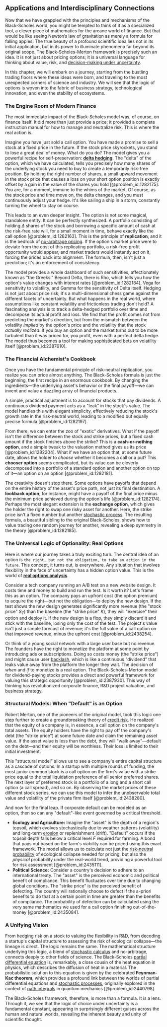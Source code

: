 ## Applications and Interdisciplinary Connections

Now that we have grappled with the principles and mechanisms of the Black-Scholes world, you might be tempted to think of it as a specialized tool, a clever piece of mathematics for the arcane world of finance. But that would be like seeing Newton’s law of gravitation as merely a formula for falling apples. The true beauty of a profound scientific idea lies not in its initial application, but in its power to illuminate phenomena far beyond its original scope. The Black-Scholes-Merton framework is precisely such an idea. It is not just about pricing options; it is a universal language for thinking about value, risk, and [decision-making under uncertainty](@article_id:142811).

In this chapter, we will embark on a journey, starting from the bustling trading floors where these ideas were born, and traveling to the most unexpected corners of science and industry. We will see that the logic of options is woven into the fabric of business strategy, technological innovation, and even the stability of ecosystems.

### The Engine Room of Modern Finance

The most immediate impact of the Black-Scholes model was, of course, on finance itself. It did more than just provide a price; it provided a complete instruction manual for how to manage and neutralize risk. This is where the real action is.

Imagine you have just sold a call option. You have made a promise to sell a stock at a fixed price in the future. If the stock price skyrockets, you stand to lose a great deal of money. What do you do? The model gives you a powerful recipe for self-preservation: **[delta hedging](@article_id:138861)**. The "delta" of the option, which we have calculated, tells you precisely how many shares of the underlying stock you need to buy to create a temporarily risk-free position. By holding the right number of shares, a small upward movement in the stock price that causes a loss on your short option position is exactly offset by a gain in the value of the shares you hold [@problem_id:1282175]. You are, for a moment, immune to the whims of the market. Of course, as the stock price and time move on, the delta changes, and you must continuously adjust your hedge. It's like sailing a ship in a storm, constantly turning the wheel to stay on course.

This leads to an even deeper insight. The option is not some magical, standalone entity. It can be perfectly synthesized. A portfolio consisting of holding $\Delta$ shares of the stock and borrowing a specific amount of cash at the risk-free rate will, for a small moment in time, behave exactly like the call option [@problem_id:1282163]. This is the principle of **replication**, and it is the bedrock of [no-arbitrage pricing](@article_id:146387). If the option's market price were to deviate from the cost of this replicating portfolio, a risk-free profit opportunity would appear, and market traders would instantly act on it, forcing the prices back into alignment. The formula, then, isn't just a prediction; it's an enforcement of consistency.

The model provides a whole dashboard of such sensitivities, affectionately known as "the Greeks." Beyond Delta, there is Rho, which tells you how the option's value changes with interest rates [@problem_id:1282184], Vega for sensitivity to volatility, and Gamma for the sensitivity of Delta itself. Hedging is not just about price risk; it's a multi-dimensional chess game against the different facets of uncertainty. But what happens in the real world, where assumptions like constant volatility and frictionless trading don't hold? A fascinating analysis is to track a delta-hedged portfolio over time and decompose its actual profit and loss. We find that the profit comes not from predicting the market's direction, but from the mismatch between the volatility *implied* by the option's price and the volatility that the stock *actually realized*. If you buy an option and the market turns out to be more turbulent than it was priced for, you profit, even with a perfect delta hedge. The model thus becomes a tool for making sophisticated bets on volatility itself [@problem_id:2387610].

### The Financial Alchemist's Cookbook

Once you have the fundamental principle of risk-neutral replication, you realize you can price almost anything. The Black-Scholes formula is just the beginning, the first recipe in an enormous cookbook. By changing the ingredients—the underlying asset's behavior or the final payoff—we can invent and value a dazzling array of financial products.

A simple, practical adjustment is to account for stocks that pay dividends. A continuous dividend payment acts as a "leak" in the stock's value. The model handles this with elegant simplicity, effectively reducing the stock's growth rate in the risk-neutral world, leading to a modified but equally precise formula [@problem_id:1282197].

From there, we can enter the zoo of "exotic" derivatives. What if the payoff isn't the difference between the stock and strike prices, but a fixed cash amount if the stock finishes above the strike? This is a **cash-or-nothing option**, and a simple tweak to the valuation method gives us its price [@problem_id:1282204]. What if we have an option that, at some future date, allows the holder to *choose* whether it becomes a call or a put? This **chooser option** seems complicated, but its value can be cleverly decomposed into a portfolio of a standard option and another option on top of it—an option on an option [@problem_id:1282181].

The creativity doesn't stop there. Some options have payoffs that depend on the entire history of the asset's price path, not just its final destination. A **lookback option**, for instance, might have a payoff of the final price minus the minimum price achieved during the option's life [@problem_id:1282174]. Perhaps the most elegant extension is the **exchange option**, which gives the holder the right to swap one risky asset for another. Here, the strike price isn't a fixed number but another [stochastic process](@article_id:159008). The resulting formula, a beautiful sibling to the original Black-Scholes, shows how to value trading one random journey for another, revealing a deep symmetry in the theory [@problem_id:1282185].

### The Universal Logic of Optionality: Real Options

Here is where our journey takes a truly exciting turn. The central idea of an option is `the right, but not the obligation, to take an action in the future`. This concept, it turns out, is everywhere. Any situation that involves flexibility in the face of uncertainty has a hidden option value. This is the world of **[real options analysis](@article_id:137163)**.

Consider a tech company running an A/B test on a new website design. It costs time and money to build and run the test. Is it worth it? Let's frame this as an option. The company pays an upfront cost (the option premium) to acquire the right—but not the obligation—to deploy the new design. If the test shows the new design generates significantly more revenue (the "stock price" $S_T$) than the baseline (the "strike price" $K$), they will "exercise" their option and deploy it. If the new design is a flop, they simply discard it and stick with the baseline, losing only the cost of the test. The project's value isn't just a simple forecast of revenue; it's the full value of a call option on that improved revenue, minus the upfront cost [@problem_id:2438254].

Or think of a young social network with a large user base but no revenue. The founders have the right to monetize the platform at some point by introducing ads or subscriptions. Doing so costs money (the "strike price") and might cause user [backlash](@article_id:270117), which is like a continuous "dividend" that leaks value away from the platform the longer they wait. The decision of *when* and *if* to monetize is a real option. The Black-Scholes-Merton model for dividend-paying stocks provides a direct and powerful framework for valuing this strategic opportunity [@problem_id:2387930]. This way of thinking has revolutionized corporate finance, R&D project valuation, and business strategy.

### Structural Models: When "Default" is an Option

Robert Merton, one of the pioneers of the original model, took this logic one step further to create a groundbreaking theory of [credit risk](@article_id:145518). He realized that the equity of a company is, in essence, a call option on the company's total assets. The equity holders have the right to pay off the company's debt (the "strike price") at some future date and claim the remaining asset value. If the asset value is less than the debt, they will "walk away"—default on the debt—and their equity will be worthless. Their loss is limited to their initial investment.

This "structural model" allows us to see a company's entire capital structure as a cascade of options. In a startup with multiple rounds of funding, the most junior common stock is a call option on the firm's value with a strike price equal to the total liquidation preference of all senior preferred shares. The next layer of preferred stock is a portfolio of a long and a short call option (a call spread), and so on. By observing the market prices of these different stock series, we can use this model to infer the unobservable total value and volatility of the private firm itself [@problem_id:2438280].

And now for the final leap. If corporate default can be modeled as an option, then so can any "default"-like event governed by a critical threshold.
- **Ecology and Agriculture:** Imagine the "asset" is the depth of a region's topsoil, which evolves stochastically due to weather patterns (volatility) and long-term [erosion](@article_id:186982) or replenishment (drift). "Default" occurs if the topsoil depth falls below a critical level $F$ required for farming. A bond that pays out based on the farm's viability can be priced using this exact framework. The model allows us to calculate not just the [risk-neutral probability](@article_id:146125) of ecological collapse needed for pricing, but also the *physical* probability under the real-world trend, providing a powerful tool for risk assessment [@problem_id:2435111].
- **Political Science:** Consider a country's decision to adhere to an international treaty. The "asset" is the perceived economic and political benefit of compliance. This benefit fluctuates over time due to changing global conditions. The "strike price" is the perceived benefit of defecting. The country will rationally choose to defect if the a-priori benefits to do that at a certain point in time are greater than the benefits of compliance. The probability of defection can be calculated using the very same mathematics we used for a call option finishing out-of-the-money [@problem_id:2435084].

### A Unifying Vision

From hedging risk on a stock to valuing the flexibility in R&D, from decoding a startup's capital structure to assessing the risk of ecological collapse—the lineage is direct. The logic remains the same. The mathematical structure underlying this logic, a blend of [stochastic calculus](@article_id:143370) and no-arbitrage, connects deeply to other fields of science. The Black-Scholes [partial differential equation](@article_id:140838) is, remarkably, a close cousin of the heat equation in physics, which describes the diffusion of heat in a material. The probabilistic solution to this equation is given by the celebrated **Feynman-Kac theorem**, which provides a profound link between the worlds of partial differential equations and [stochastic processes](@article_id:141072), originally explored in the context of [path integrals](@article_id:142091) in quantum mechanics [@problem_id:2440798].

The Black-Scholes framework, therefore, is more than a formula. It is a lens. Through it, we see that the logic of choice under uncertainty is a fundamental constant, appearing in surprisingly different guises across the human and natural worlds, revealing the inherent beauty and unity of scientific thought.
